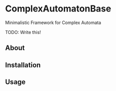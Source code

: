 # ComplexAutomatonBase
Minimalistic Framework for Complex Automata

TODO: Write this!

## About

## Installation

## Usage
